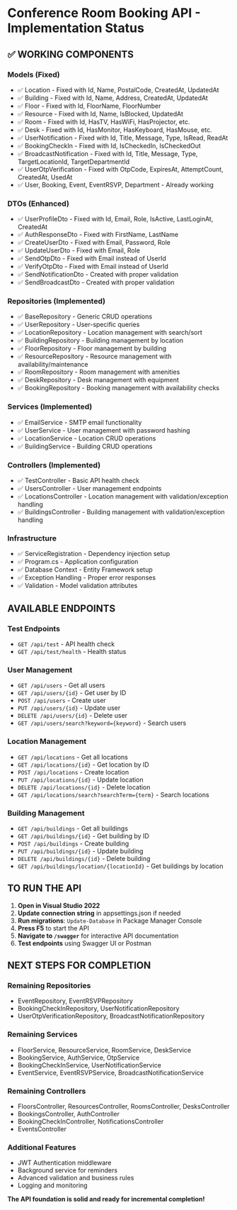 # Conference Room Booking API - Implementation Status

## ✅ **WORKING COMPONENTS**

### **Models (Fixed)**
- ✅ Location - Fixed with Id, Name, PostalCode, CreatedAt, UpdatedAt
- ✅ Building - Fixed with Id, Name, Address, CreatedAt, UpdatedAt  
- ✅ Floor - Fixed with Id, FloorName, FloorNumber
- ✅ Resource - Fixed with Id, Name, IsBlocked, UpdatedAt
- ✅ Room - Fixed with Id, HasTV, HasWiFi, HasProjector, etc.
- ✅ Desk - Fixed with Id, HasMonitor, HasKeyboard, HasMouse, etc.
- ✅ UserNotification - Fixed with Id, Title, Message, Type, IsRead, ReadAt
- ✅ BookingCheckIn - Fixed with Id, IsCheckedIn, IsCheckedOut
- ✅ BroadcastNotification - Fixed with Id, Title, Message, Type, TargetLocationId, TargetDepartmentId
- ✅ UserOtpVerification - Fixed with OtpCode, ExpiresAt, AttemptCount, CreatedAt, UsedAt
- ✅ User, Booking, Event, EventRSVP, Department - Already working

### **DTOs (Enhanced)**
- ✅ UserProfileDto - Fixed with Id, Email, Role, IsActive, LastLoginAt, CreatedAt
- ✅ AuthResponseDto - Fixed with FirstName, LastName
- ✅ CreateUserDto - Fixed with Email, Password, Role
- ✅ UpdateUserDto - Fixed with Email, Role
- ✅ SendOtpDto - Fixed with Email instead of UserId
- ✅ VerifyOtpDto - Fixed with Email instead of UserId
- ✅ SendNotificationDto - Created with proper validation
- ✅ SendBroadcastDto - Created with proper validation

### **Repositories (Implemented)**
- ✅ BaseRepository<T> - Generic CRUD operations
- ✅ UserRepository - User-specific queries
- ✅ LocationRepository - Location management with search/sort
- ✅ BuildingRepository - Building management by location
- ✅ FloorRepository - Floor management by building
- ✅ ResourceRepository - Resource management with availability/maintenance
- ✅ RoomRepository - Room management with amenities
- ✅ DeskRepository - Desk management with equipment
- ✅ BookingRepository - Booking management with availability checks

### **Services (Implemented)**
- ✅ EmailService - SMTP email functionality
- ✅ UserService - User management with password hashing
- ✅ LocationService - Location CRUD operations
- ✅ BuildingService - Building CRUD operations

### **Controllers (Implemented)**
- ✅ TestController - Basic API health check
- ✅ UsersController - User management endpoints
- ✅ LocationsController - Location management with validation/exception handling
- ✅ BuildingsController - Building management with validation/exception handling

### **Infrastructure**
- ✅ ServiceRegistration - Dependency injection setup
- ✅ Program.cs - Application configuration
- ✅ Database Context - Entity Framework setup
- ✅ Exception Handling - Proper error responses
- ✅ Validation - Model validation attributes

## **AVAILABLE ENDPOINTS**

### **Test Endpoints**
- `GET /api/test` - API health check
- `GET /api/test/health` - Health status

### **User Management**
- `GET /api/users` - Get all users
- `GET /api/users/{id}` - Get user by ID
- `POST /api/users` - Create user
- `PUT /api/users/{id}` - Update user
- `DELETE /api/users/{id}` - Delete user
- `GET /api/users/search?keyword={keyword}` - Search users

### **Location Management**
- `GET /api/locations` - Get all locations
- `GET /api/locations/{id}` - Get location by ID
- `POST /api/locations` - Create location
- `PUT /api/locations/{id}` - Update location
- `DELETE /api/locations/{id}` - Delete location
- `GET /api/locations/search?searchTerm={term}` - Search locations

### **Building Management**
- `GET /api/buildings` - Get all buildings
- `GET /api/buildings/{id}` - Get building by ID
- `POST /api/buildings` - Create building
- `PUT /api/buildings/{id}` - Update building
- `DELETE /api/buildings/{id}` - Delete building
- `GET /api/buildings/location/{locationId}` - Get buildings by location

## **TO RUN THE API**

1. **Open in Visual Studio 2022**
2. **Update connection string** in appsettings.json if needed
3. **Run migrations**: `Update-Database` in Package Manager Console
4. **Press F5** to start the API
5. **Navigate to `/swagger`** for interactive API documentation
6. **Test endpoints** using Swagger UI or Postman

## **NEXT STEPS FOR COMPLETION**

### **Remaining Repositories**
- EventRepository, EventRSVPRepository
- BookingCheckInRepository, UserNotificationRepository
- UserOtpVerificationRepository, BroadcastNotificationRepository

### **Remaining Services**
- FloorService, ResourceService, RoomService, DeskService
- BookingService, AuthService, OtpService
- BookingCheckInService, UserNotificationService
- EventService, EventRSVPService, BroadcastNotificationService

### **Remaining Controllers**
- FloorsController, ResourcesController, RoomsController, DesksController
- BookingsController, AuthController
- BookingCheckInController, NotificationsController
- EventsController

### **Additional Features**
- JWT Authentication middleware
- Background service for reminders
- Advanced validation and business rules
- Logging and monitoring

**The API foundation is solid and ready for incremental completion!**